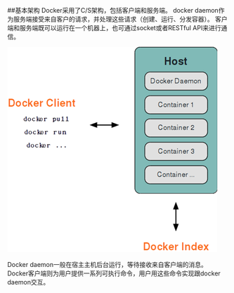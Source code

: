 ##基本架构
Docker采用了C/S架构，包括客户端和服务端。
docker daemon作为服务端接受来自客户的请求，并处理这些请求（创建、运行、分发容器）。
客户端和服务端既可以运行在一个机器上，也可通过socket或者RESTful API来进行通信。

![Docker基本架构](../_images/docker_arch.png)


Docker daemon一般在宿主主机后台运行，等待接收来自客户端的消息。
Docker客户端则为用户提供一系列可执行命令，用户用这些命令实现跟docker daemon交互。

